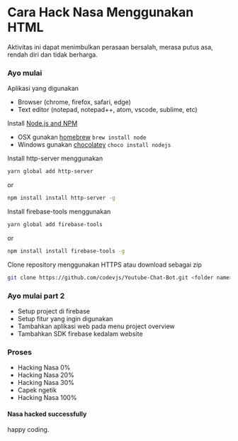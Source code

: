 # Cara Hack Nasa Menggunakan HTML
Aktivitas ini dapat menimbulkan perasaan bersalah, merasa putus asa, rendah diri dan tidak berharga.

### Ayo mulai

Aplikasi yang digunakan
- Browser (chrome, firefox, safari, edge)
- Text editor (notepad, notepad++, atom, vscode, sublime, etc)

Install [Node.js and NPM](https://nodejs.org/en/download/)
- OSX gunakan [homebrew](http://brew.sh) `brew install node`
- Windows gunakan [chocolatey](https://chocolatey.org/) `choco install nodejs`

Install http-server menggunakan
```sh
yarn global add http-server 
```
or
```sh
npm install install http-server -g
```

Install firebase-tools menggunakan
```sh
yarn global add firebase-tools 
```
or
```sh
npm install install firebase-tools -g
```

Clone repository menggunakan HTTPS atau download sebagai zip
```sh
git clone https://github.com/codevjs/Youtube-Chat-Bot.git <folder name>
```

### Ayo mulai part 2
- Setup project di firebase
- Setup fitur yang ingin digunakan
- Tambahkan aplikasi web pada menu project overview
- Tambahkan SDK firebase kedalam website

### Proses
- Hacking Nasa 0%
- Hacking Nasa 20%
- Hacking Nasa 30%
- Capek ngetik
- Hacking Nasa 100%

#### Nasa hacked successfully

happy coding.